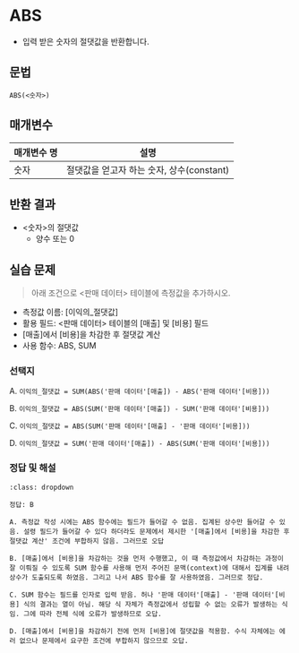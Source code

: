 # ABS

- 입력 받은 숫자의 절댓값을 반환합니다.

## 문법

```
ABS(<숫자>)
```

## 매개변수

매개변수 명 | 설명 
---------|----------
 숫자 | 절댓값을 얻고자 하는 숫자, 상수(constant)


## 반환 결과

- <숫자>의 절댓값
  - 양수 또는 0

## 실습 문제

> 아래 조건으로 <판매 데이터> 테이블에 측정값을 추가하시오.

- 측정값 이름: [이익의_절댓값]
- 활용 필드: <판매 데이터> 테이블의 [매출] 및 [비용] 필드
- [매출]에서 [비용]을 차감한 후 절댓값 계산
- 사용 함수: ABS, SUM

### 선택지

A. `이익의_절댓값 = SUM(ABS('판매 데이터'[매출]) - ABS('판매 데이터'[비용]))`

B. `이익의_절댓값 = ABS(SUM('판매 데이터'[매출]) - SUM('판매 데이터'[비용]))`

C. `이익의_절댓값 = ABS(SUM('판매 데이터'[매출] - '판매 데이터'[비용]))`

D. `이익의_절댓값 = SUM('판매 데이터'[매출]) - ABS(SUM('판매 데이터'[비용]))`

### 정답 및 해설

```{admonition} 클릭해서 정답 및 해설을 확인해보세요.
:class: dropdown

정답: B

A. 측정값 작성 시에는 ABS 함수에는 필드가 들어갈 수 없음. 집계된 상수만 들어갈 수 있음. 설령 필드가 들어갈 수 있다 하더라도 문제에서 제시한 '[매출]에서 [비용]을 차감한 후 절댓값 계산' 조건에 부합하지 않음. 그러므로 오답

B. [매출]에서 [비용]을 차감하는 것을 먼저 수행했고, 이 때 측정값에서 차감하는 과정이 잘 이뤄질 수 있도록 SUM 함수를 사용해 먼저 주어진 문맥(context)에 대해서 집계를 내려 상수가 도출되도록 하였음. 그리고 나서 ABS 함수를 잘 사용하였음. 그러므로 정답.

C. SUM 함수는 필드를 인자로 입력 받음. 허나 '판매 데이터'[매출] - '판매 데이터'[비용] 식의 결과는 열이 아님. 해당 식 자체가 측정값에서 성립할 수 없는 오류가 발생하는 식임. 그에 따라 전체 식에 오류가 발생하므로 오답.

D. [매출]에서 [비용]을 차감하기 전에 먼저 [비용]에 절댓값을 적용함. 수식 자체에는 에러 없으나 문제에서 요구한 조건에 부합하지 않으므로 오답.
```